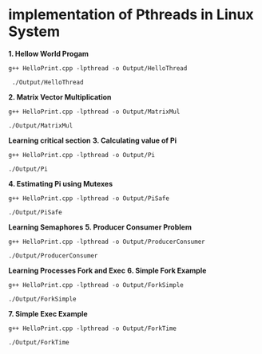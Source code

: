 # implementation of Pthreads in Linux System
 

**1. Hellow World Progam** 

 `g++ HelloPrint.cpp -lpthread -o Output/HelloThread`
 
` ./Output/HelloThread`

**2. Matrix Vector Multiplication**

`g++ HelloPrint.cpp -lpthread -o Output/MatrixMul`

`./Output/MatrixMul`

**Learning critical section**
**3. Calculating value of Pi**

`g++ HelloPrint.cpp -lpthread -o Output/Pi`
 
 `./Output/Pi`

**4. Estimating Pi using Mutexes**
 
 `g++ HelloPrint.cpp -lpthread -o Output/PiSafe`

`./Output/PiSafe`

**Learning Semaphores**
**5. Producer Consumer Problem**

`g++ HelloPrint.cpp -lpthread -o Output/ProducerConsumer`

`./Output/ProducerConsumer`

**Learning Processes Fork and Exec**
**6. Simple Fork Example**
 
 `g++ HelloPrint.cpp -lpthread -o Output/ForkSimple`

`./Output/ForkSimple`

**7. Simple Exec Example**

`g++ HelloPrint.cpp -lpthread -o Output/ForkTime`

`./Output/ForkTime`
